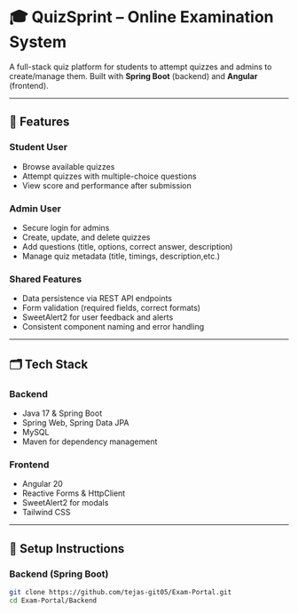 # 🎓 QuizSprint – Online Examination System


A full-stack quiz platform for students to attempt quizzes and admins to create/manage them. Built with **Spring Boot** (backend) and **Angular** (frontend).

---

## 🌟 Features

### Student User
- Browse available quizzes
- Attempt quizzes with multiple-choice questions
- View score and performance after submission

### Admin User
- Secure login for admins
- Create, update, and delete quizzes
- Add questions (title, options, correct answer, description)
- Manage quiz metadata (title, timings, description,etc.)

### Shared Features
- Data persistence via REST API endpoints
- Form validation (required fields, correct formats)
- SweetAlert2 for user feedback and alerts
- Consistent component naming and error handling

---

## 🗂️ Tech Stack

### Backend
- Java 17 & Spring Boot
- Spring Web, Spring Data JPA
- MySQL
- Maven for dependency management

### Frontend
- Angular 20
- Reactive Forms & HttpClient
- SweetAlert2 for modals
- Tailwind CSS

---

## 🚀 Setup Instructions

### Backend (Spring Boot)
```bash
git clone https://github.com/tejas-git05/Exam-Portal.git
cd Exam-Portal/Backend
